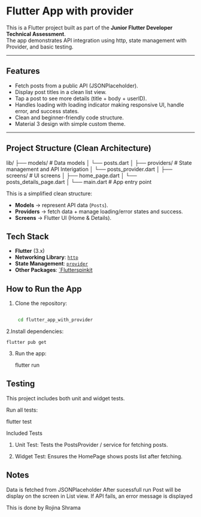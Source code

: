 # Flutter App with provider

This is a Flutter project built as part of the **Junior Flutter Developer Technical Assessment**.  
The app demonstrates API integration using http, state management with Provider, and basic testing.

---

##  Features

- Fetch posts from a public API (JSONPlaceholder).
- Display post titles in a clean list view.
- Tap a post to see more details (title + body + userID).
- Handles loading with loading indicator making responsive UI, handle error, and success states.
- Clean and beginner-friendly code structure.
- Material 3 design with simple custom theme.

---

##  Project Structure (Clean Architecture)

lib/
├── models/ # Data models
│ └── posts.dart
│
├── providers/ # State management and API Interigation
│ └── posts_provider.dart
│
├── screens/ # UI screens
│ ├── home_page.dart
│ └── posts_details_page.dart
│
└── main.dart # App entry point

This is a simplified clean structure:
- **Models** → represent API data (`Posts`).
- **Providers** → fetch data + manage loading/error states and success.
- **Screens** → Flutter UI (Home & Details).


##  Tech Stack

- **Flutter** (3.x)
- **Networking Library**: [`http`](https://pub.dev/packages/http)
- **State Management**: [`provider`](https://pub.dev/packages/provider)
- **Other Packages**: [`Flutterspinkit](https://pub.dev/packages/flutter_spinkit)

##  How to Run the App

1. Clone the repository:
    ```bash git clone https://github.com/Rojina-Sharma99/flutter_app_with_provider.git
  
     cd flutter_app_with_provider


2.Install dependencies:

    flutter pub get


    
3. Run the app:

    flutter run



## Testing

This project includes both unit and widget tests.

Run all tests:

  flutter test

Included Tests

1. Unit Test: Tests the PostsProvider / service for fetching posts.

2. Widget Test: Ensures the HomePage shows posts list after fetching.


## Notes

Data is fetched from JSONPlaceholder
After sucessfull run Post will be display on the screen in List view.
If API fails, an error message is displayed 

This is done by Rojina Shrama

     

